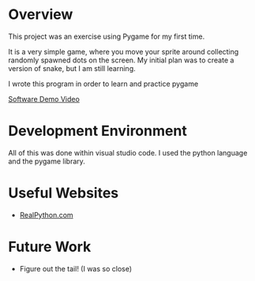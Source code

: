 # Overview

This project was an exercise  using Pygame for my first time. 

It is a very simple game, where you move your sprite around collecting randomly spawned dots on the screen. My initial plan was to create a version of snake, but I am still learning. 

I wrote this program in order to learn and practice pygame

[Software Demo Video](https://youtu.be/LGqR-zuut5s)

# Development Environment

All of this was done within visual studio code.
I used the python language and the pygame library.

# Useful Websites

* [RealPython.com](https://realpython.com/pygame-a-primer/)

# Future Work

* Figure out the tail! (I was so close)
